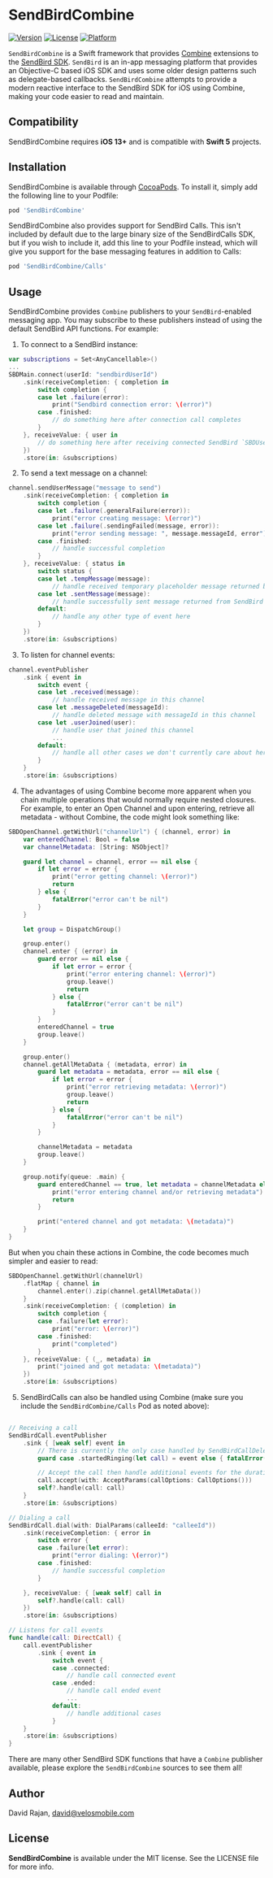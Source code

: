 # SendBirdCombine

[![Version](https://img.shields.io/cocoapods/v/SendBirdCombine.svg?style=flat)](https://cocoapods.org/pods/SendBirdCombine)
[![License](https://img.shields.io/cocoapods/l/SendBirdCombine.svg?style=flat)](https://cocoapods.org/pods/SendBirdCombine)
[![Platform](https://img.shields.io/cocoapods/p/SendBirdCombine.svg?style=flat)](https://cocoapods.org/pods/SendBirdCombine)

`SendBirdCombine` is a Swift framework that provides [Combine](https://developer.apple.com/documentation/combine) extensions to the [SendBird SDK](https://github.com/sendbird/sendbird-ios-framework). `SendBird` is an in-app messaging platform that provides an Objective-C based iOS SDK and uses some older design patterns such as delegate-based callbacks. `SendBirdCombine` attempts to provide a modern reactive interface to the SendBird SDK for iOS using Combine, making your code easier to read and maintain.

## Compatibility

SendBirdCombine requires **iOS 13+** and is compatible with **Swift 5** projects.

## Installation

SendBirdCombine is available through [CocoaPods](https://cocoapods.org). To install
it, simply add the following line to your Podfile:

```ruby
pod 'SendBirdCombine'
```

SendBirdCombine also provides support for SendBird Calls. This isn't included by default due to the large binary size of the SendBirdCalls SDK, but if you wish to include it, add this line to your Podfile instead, which will give you support for the base messaging features in addition to Calls:

```ruby
pod 'SendBirdCombine/Calls'
```

## Usage

SendBirdCombine provides `Combine` publishers to your `SendBird`-enabled messaging app. You may subscribe to these publishers instead of using the default SendBird API functions. For example: 

1. To connect to a SendBird instance:
```swift 
var subscriptions = Set<AnyCancellable>()
...
SBDMain.connect(userId: "sendbirdUserId")
    .sink(receiveCompletion: { completion in
        switch completion {
        case let .failure(error):
            print("Sendbird connection error: \(error)")
        case .finished:
            // do something here after connection call completes
        }
    }, receiveValue: { user in
        // do something here after receiving connected SendBird `SBDUser` object
    })
    .store(in: &subscriptions)
```

2. To send a text message on a channel:
```swift
channel.sendUserMessage("message to send")
    .sink(receiveCompletion: { completion in
        switch completion {
        case let .failure(.generalFailure(error)):
            print("error creating message: \(error)")
        case let .failure(.sendingFailed(message, error)):
            print("error sending message: ", message.messageId, error")
        case .finished:
            // handle successful completion
        }
    }, receiveValue: { status in
        switch status {
        case let .tempMessage(message):
            // handle received temporary placeholder message returned by SendBird
        case let .sentMessage(message):
            // handle successfully sent message returned from SendBird
        default:
            // handle any other type of event here
        }
    })
    .store(in: &subscriptions)
```



3. To listen for channel events:
```swift
channel.eventPublisher
    .sink { event in
        switch event {
        case let .received(message):
            // handle received message in this channel
        case let .messageDeleted(messageId):
            // handle deleted message with messageId in this channel
        case let .userJoined(user):
            // handle user that joined this channel
            ...
        default:
            // handle all other cases we don't currently care about here
        }
    }
    .store(in: &subscriptions)
```

4. The advantages of using Combine become more apparent when you chain multiple operations that would normally require nested closures. For example, to enter an Open Channel and upon entering, retrieve all metadata - without Combine, the code might look something like:

```swift
SBDOpenChannel.getWithUrl("channelUrl") { (channel, error) in
    var enteredChannel: Bool = false
    var channelMetadata: [String: NSObject]?

    guard let channel = channel, error == nil else {
        if let error = error {
            print("error getting channel: \(error)")
            return
        } else {
            fatalError("error can't be nil")
        }
    }

    let group = DispatchGroup()

    group.enter()
    channel.enter { (error) in
        guard error == nil else {
            if let error = error {
                print("error entering channel: \(error)")
                group.leave()
                return
            } else {
                fatalError("error can't be nil")
            }
        }
        enteredChannel = true
        group.leave()
    }

    group.enter()
    channel.getAllMetaData { (metadata, error) in
        guard let metadata = metadata, error == nil else {
            if let error = error {
                print("error retrieving metadata: \(error)")
                group.leave()
                return
            } else {
                fatalError("error can't be nil")
            }
        }

        channelMetadata = metadata
        group.leave()
    }

    group.notify(queue: .main) {
        guard enteredChannel == true, let metadata = channelMetadata else {
            print("error entering channel and/or retrieving metadata")
            return
        }

        print("entered channel and got metadata: \(metadata)")
    }
}
```

But when you chain these actions in Combine, the code becomes much simpler and easier to read:

```swift
SBDOpenChannel.getWithUrl(channelUrl)
    .flatMap { channel in
        channel.enter().zip(channel.getAllMetaData())
    }
    .sink(receiveCompletion: { (completion) in
        switch completion {
        case .failure(let error):
            print("error: \(error)")
        case .finished:
            print("completed")
        }
    }, receiveValue: { (_, metadata) in
        print("joined and got metadata: \(metadata)")
    })
    .store(in: &subscriptions)
```

5. SendBirdCalls can also be handled using Combine (make sure you include the `SendBirdCombine/Calls` Pod as noted above):

```swift

// Receiving a call
SendBirdCall.eventPublisher
    .sink { [weak self] event in
        // There is currently the only case handled by SendBirdCallDelegate
        guard case .startedRinging(let call) = event else { fatalError() }

        // Accept the call then handle additional events for the duration of the call
        call.accept(with: AcceptParams(callOptions: CallOptions()))
        self?.handle(call: call)
    }
    .store(in: &subscriptions)

// Dialing a call
SendBirdCall.dial(with: DialParams(calleeId: "calleeId"))
    .sink(receiveCompletion: { error in
        switch error {
        case .failure(let error):
            print("error dialing: \(error)")
        case .finished:
            // handle successful completion
        }

    }, receiveValue: { [weak self] call in
        self?.handle(call: call)
    })
    .store(in: &subscriptions)

// Listens for call events
func handle(call: DirectCall) {
    call.eventPublisher
        .sink { event in
            switch event {
            case .connected:
                // handle call connected event
            case .ended:
                // handle call ended event
                ...
            default:
                // handle additional cases
            }
    }
    .store(in: &subscriptions)
}
```

There are many other SendBird SDK functions that have a `Combine` publisher available, please explore the `SendBirdCombine` sources to see them all!

## Author

David Rajan, david@velosmobile.com

## License

**SendBirdCombine** is available under the MIT license. See the LICENSE file for more info.
